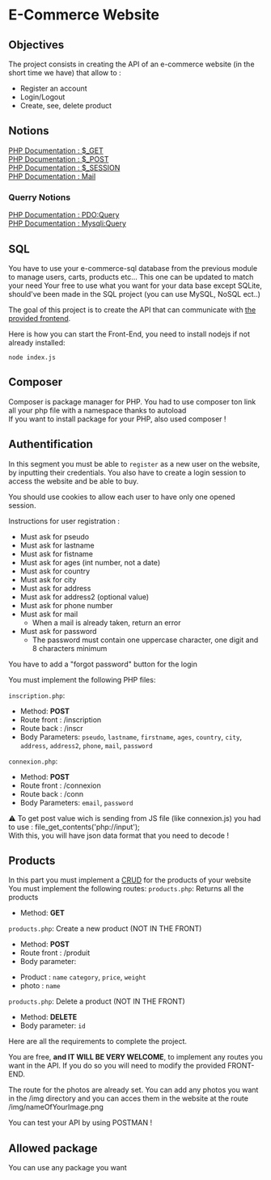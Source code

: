 # E-Commerce Website

## Objectives
The project consists in creating the API of an e-commerce website (in the short time we have) that allow to :
* Register an account
* Login/Logout
* Create, see, delete product

<!-- * Send mail to user when he buy something
* Have a wishList
* Save your cart
* have an admin panel for admin users -->

## Notions
[PHP Documentation : $_GET](https://www.php.net/manual/en/reserved.variables.get.php)  
[PHP Documentation : $_POST](https://www.php.net/manual/en/reserved.variables.post.php)   
[PHP Documentation : $_SESSION](https://www.php.net/manual/en/reserved.variables.session.php)   
[PHP Documentation : Mail](https://www.php.net/manual/en/function.mail.php)

### Querry Notions
[PHP Documentation : PDO:Query](https://www.php.net/manual/en/pdo.query.php)   
[PHP Documentation : Mysqli:Query](https://www.php.net/manual/en/mysqli.query.php)

## SQL
You have to use your e-commerce-sql database from the previous module to manage users, carts, products etc... This one can be updated to match your need
Your free to use what you want for your data base except SQLite, should've been made in the SQL project
(you can use MySQL, NoSQL ect..)

The goal of this project is to create the API that can communicate with <a href="e-commerce-website.rar" download>the provided frontend</a>.

Here is how you can start the Front-End, you need to install nodejs if not already installed:
```
node index.js
```

## Composer
Composer is package manager for PHP. You had to use composer ton link all your php file with a namespace thanks to autoload    
If you want to install package for your PHP, also used composer !

## Authentification
In this segment you must be able to `register` as a new user on the website, by inputting their credentials. 
You also have to create a login session to access the website and be able to buy.

You should use cookies to allow each user to have only one opened session.

Instructions for user registration :
* Must ask for pseudo
* Must ask for lastname
* Must ask for fistname
* Must ask for ages (int number, not a date)
* Must ask for country
* Must ask for city
* Must ask for address
* Must ask for address2 (optional value)
* Must ask for phone number
* Must ask for mail
  * When a mail is already taken, return an error
* Must ask for password
  * The password must contain one uppercase character, one digit and 8 characters minimum
  
You have to add a "forgot password" button for the login

You must implement the following PHP files:

`inscription.php`: 
- Method: **POST**
- Route front : /inscription
- Route back : /inscr
- Body Parameters: `pseudo`, `lastname`, `firstname`, `ages`, `country`, `city`, `address`, `address2`, `phone`, `mail`, `password`

`connexion.php`:
- Method: **POST**
- Route front : /connexion
- Route back : /conn
- Body Parameters: `email`, `password`

⚠️ To get post value wich is sending from JS file (like connexion.js) you had to use : file_get_contents('php://input');   
With this, you will have json data format that you need to decode !

## Products

In this part you must implement a [CRUD](https://developer.mozilla.org/fr/docs/Glossary/CRUD) for the products of your website
You must implement the following routes:
`products.php`: Returns all the products
- Method: **GET**

`products.php`: Create a new product (NOT IN THE FRONT)
- Method: **POST**
- Route front : /produit
- Body parameter:   
* Product : `name` `category`, `price`, `weight`
* photo : `name`

`products.php`: Delete a product (NOT IN THE FRONT)
- Method: **DELETE**
- Body parameter: `id`

Here are all the requirements to complete the project.

You are free, **and IT WILL BE VERY WELCOME**, to implement any routes you want in the API. If you do so you will need to modify the provided FRONT-END.   
     
The route for the photos are already set. You can add any photos you want in the /img directory and you can acces them in the website at the route /img/nameOfYourImage.png  
   
You can test your API by using POSTMAN !

<!-- Here are the products you sell.
* Sort your product correctly and create category and subcategory if neccessary
* Product must be findable by searching them in a search bar -->

<!-- ## Cart
In this segment, users must be able to : 
* Add product in number to your cart  
* Erase his cart.    
* Choose between several payment method.   
* See his order details before processing the payment
* See the state of the payment
* See commands history

A mail is send to the user to confirm his command when this one process to his payment. -->

<!-- ## Admin
When a user have the grade "Admin" he must be able to :
* Change username and password of any other user except admin
* See a panel on the website with command of all user sort in order -->

## Allowed package
You can use any package you want
